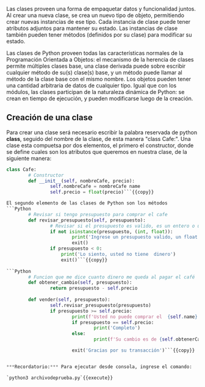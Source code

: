 Las clases proveen una forma de empaquetar datos y funcionalidad juntos. Al crear una nueva clase, se crea un nuevo tipo de objeto, permitiendo crear nuevas instancias de ese tipo. Cada instancia de clase puede tener atributos adjuntos para mantener su estado. Las instancias de clase también pueden tener métodos (definidos por su clase) para modificar su estado.


Las clases de Python proveen todas las características normales de la Programación Orientada a Objetos: el mecanismo de la herencia de clases permite múltiples clases base, una clase derivada puede sobre escribir cualquier método de su(s) clase(s) base, y un método puede llamar al método de la clase base con el mismo nombre. Los objetos pueden tener una cantidad arbitraria de datos de cualquier tipo. Igual que con los módulos, las clases participan de la naturaleza dinámica de Python: se crean en tiempo de ejecución, y pueden modificarse luego de la creación.
## Creación de una clase

Para crear una clase será necesario escribir la palabra reservada de python **class**, seguido del nombre de la clase, de esta manera "class Cafe:". Una clase esta compuetsa por dos elementos, el primero el constructor, donde se define cuales son los atributos que queremos en nuestra clase, de la siguiente manera:

```Python
class Cafe:
        # Constructor
        def __init__(self, nombreCafe, precio):
                self.nombreCafe = nombreCafe name
                self.precio = float(precio)```{{copy}}

El segundo elemento de las clases de Python son los métodos 
```Python
        # Revisar si tengo presupuesto para comprar el cafe      
        def revisar_presupuesto(self, presupuesto):
                # Revisar si el presupuesto es valido, es un entero o un float
                if not isinstance(presupuesto, (int, float)):
                        print('Ingrese un presupuesto valido, un float o un entero')
                        exit()
                if presupuesto < 0: 
                    print('Lo siento, usted no tiene  dinero') 
                    exit()```{{copy}} 
                    
```Python                   
        # Funcion que me dice cuanto dinero me queda al pagar el café           
        def obtener_cambio(self, presupuesto):
                return presupuesto - self.precio
        
        def vender(self, presupuesto):
                self.revisar_presupuesto(presupuesto)
                if presupuesto >= self.precio:
                        print(f'Usted no puede comprar el  {self.name}')
                        if presupuesto == self.precio:
                                print('Completo')
                        else:
                                print(f'Su cambio es de {self.obtenerCambio(presupuesto)}$')

                        exit('Gracias por su transacción')```{{copy}}


***Recordatorio:*** Para ejecutar desde consola, ingrese el comando:

`python3 archivodeprueba.py`{{execute}}
